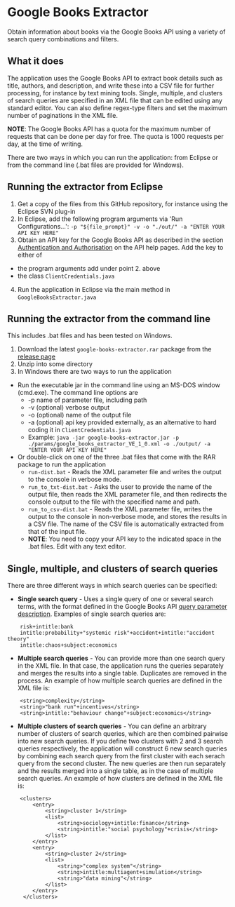 # Google Books Extractor

Obtain information about books via the Google Books API using a variety of search query combinations and filters.

## What it does

The application uses the Google Books API to extract book details such as title, authors, and description, and write these into a CSV file for further processing, for instance by text mining tools. Single, multiple, and clusters of search queries are specified in an XML file that can be edited using any standard editor. You can also define regex-type filters and set the maximum number of paginations in the XML file.

**NOTE**: The Google Books API has a quota for the maximum number of requests that can be done per day for free. The quota is 1000 requests per day, at the time of writing. 

There are two ways in which you can run the application: from Eclipse or from the command line (.bat files are provided for Windows).

## Running the extractor from Eclipse

1. Get a copy of the files from this GitHub repository, for instance using the Eclipse SVN plug-in
2. In Eclipse, add the following program arguments via 'Run Configurations...': ``` -p "${file_prompt}" -v -o "./out/" -a "ENTER YOUR API KEY HERE" ```
3. Obtain an API key for the Google Books API as described in the section [Authentication and Authorisation](https://developers.google.com/books/docs/v1/using#auth) on the API help pages. Add the key to either of
  * the program arguments add under point 2. above
  * the class ```ClientCredentials.java```
4. Run the application in Eclipse via the main method in ```GoogleBooksExtractor.java```

## Running the extractor from the command line

This includes .bat files and has been tested on Windows.

1. Download the latest ```google-books-extractor.rar``` package from the [release page](https://github.com/gitwitcho/google-books-extractor/releases)
2. Unzip into some directory
3. In Windows there are two ways to run the application
  * Run the executable jar in the command line using an MS-DOS window (cmd.exe). The command line options are
    * -p name of parameter file, including path
    * -v (optional) verbose output
    * -o (optional) name of the output file
    * -a (optional) api key provided externally, as an alternative to hard coding it in ```ClientCredentials.java```
    * Example: ```java -jar google-books-extractor.jar -p ./params/google_books_extractor_VE_1_0.xml -o ./output/ -a "ENTER YOUR API KEY HERE"```
  * Or double-click on one of the three .bat files that come with the RAR package to run the application
    * ```run-dist.bat``` - Reads the XML parameter file and writes the output to the console in verbose mode.
    * ```run_to_txt-dist.bat``` - Asks the user to provide the name of the output file, then reads the XML parameter file, and then redirects the console output to the file with the specified name and path.
    * ```run_to_csv-dist.bat``` - Reads the XML parameter file, writes the output to the console in non-verbose mode, and stores the results in a CSV file. The name of the CSV file is automatically extracted from that of the input file.
    * **NOTE**: You need to copy your API key to the indicated space in the .bat files. Edit with any text editor.

## Single, multiple, and clusters of search queries

There are three different ways in which search queries can be specified:
* **Single search query** - Uses a single query of one or several search terms, with the format defined in the Google Books API [query parameter description](https://developers.google.com/books/docs/v1/using#api_params). Examples of single search queries are:
```
    risk+intitle:bank
    intitle:probability+"systemic risk"+accident+intitle:"accident theory"
    intitle:chaos+subject:economics
```
* **Multiple search queries** - You can provide more than one search query in the XML file. In that case, the application runs the queries separately and merges the results into a single table. Duplicates are removed in the process. An example of how multiple search queries are defined in the XML file is:
```
    <string>complexity</string>
    <string>"bank run"+incentives</string>
    <string>intitle:"behaviour change"+subject:economics</string>
```
* **Multiple clusters of search queries** - You can define an arbitrary number of clusters of search queries, which are then combined pairwise into new search queries. If you define two clusters with 2 and 3 search queries respectively, the application will construct 6 new search queries by combining each search query from the first cluster with each serach query from the second cluster. The new queries are then run separately and the results merged into a single table, as in the case of multiple search queries. An example of how clusters are defined in the XML file is:
```
    <clusters>
        <entry>
            <string>cluster 1</string>
            <list>
                <string>sociology+intitle:finance</string>
                <string>intitle:"social psychology"+crisis</string>
            </list>
        </entry>
        <entry>
            <string>cluster 2</string>
            <list>
                <string>"complex system"</string>
                <string>intitle:multiagent+simulation</string>
                <string>"data mining"</string>
            </list>
        </entry>
     </clusters>
```
